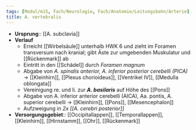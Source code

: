 ```yaml
---
tags: [Modul/m15, Fach/Neurologie, Fach/Anatomie/Leitungsbahn/Arterie]
title: A. vertebralis
---
```

- **Ursprung**:: [[A. subclavia]]
- **Verlauf**
	- Erreicht [[Wirbelsäule]] unterhalb HWK 6 und zieht im Foramen transversum nach kranial; gibt Äste zur umgebenden Muskulatur und [[Rückenmark]] ab
	- Eintritt in den [[Schädel]] durch *Foramen magnum*
	- Abgabe von *A. spinalis anterior, A. inferior posterior cerebelli (PICA)* → [[Kleinhirn]], [[Plexus chorioideus]], [[Ventrikel IV]], [[Medulla oblongata]]
	- Vereinigung re. und li. zur ***A. basilaris*** auf Höhe des [[Pons]]
	- Abgabe von A. inferior anterior cerebelli (AICA), Aa. pontis, A. superior cerebelli → [[Kleinhirn]], [[Pons]], [[Mesencephalon]]
	- Aufzweigung in *2x [[A. cerebri posterior]]*
- **Versorgungsgebiet**:: [[Occipitallappen]], [[Temporallappen]], [[Kleinhirn]], [[Hirnstamm]], [[Ohr]], [[Rückenmark]]